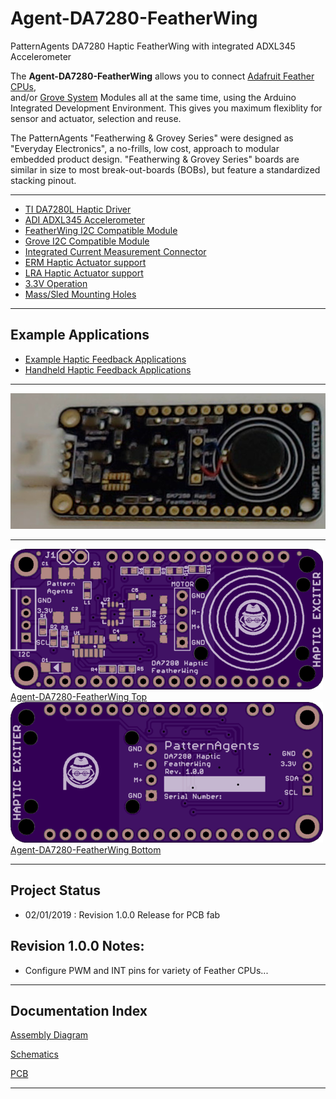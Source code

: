 # Agent-DA7280-FeatherWing

PatternAgents DA7280 Haptic FeatherWing with integrated ADXL345 Accelerometer

The **Agent-DA7280-FeatherWing** allows you to connect [Adafruit Feather CPUs](https://www.adafruit.com/feather),  
and/or [Grove System](http://www.seeedstudio.com/blog/2016/03/09/tutorial-intro-to-grove-connectors-for-arduinoraspberry-pi-projects/) 
Modules all at the same time, using the Arduino Integrated Development Environment.
This gives you maximum flexiblity for sensor and actuator, selection and reuse. 

The PatternAgents "Featherwing & Grovey Series" were designed as "Everyday Electronics", a no-frills, low cost, approach to modular embedded product design.
"Featherwing & Grovey Series" boards are similar in size to most break-out-boards (BOBs), but feature a standardized stacking pinout. 

---------------------------------------

* [TI DA7280L Haptic Driver](http://www.ti.com/lit/ds/symlink/DA7280l.pdf)
* [ADI ADXL345 Accelerometer](https://www.analog.com/media/en/technical-documentation/data-sheets/adxl345.pdf)
* [FeatherWing I2C Compatible Module](https://learn.adafruit.com/adafruit-feather/feather-specification)
* [Grove I2C Compatible Module](http://wiki.seeedstudio.com/Grove_System/)
* [Integrated Current Measurement Connector](https://www.adafruit.com/product/3650)
* [ERM Haptic Actuator support](https://www.precisionmicrodrives.com/vibration-motors/)
* [LRA Haptic Actuator support](https://www.precisionmicrodrives.com/vibration-motors/)
* [3.3V Operation](https://learn.adafruit.com/adafruit-feather/feather-specification)
* [Mass/Sled Mounting Holes](https://www.precisionmicrodrives.com/content/ab-015-mechanical-mounting-for-vibration-motors-moulded-and-machined-enclosures/)

---------------------------------------
## Example Applications

* [Example Haptic Feedback Applications](https://www.precisionmicrodrives.com/haptic-feedback/example-haptic-feedback-applications/) 
* [Handheld  Haptic Feedback Applications](https://www.precisionmicrodrives.com/wp-content/uploads/2016/01/haptic-feedback-vibration-alerting-for-handheld-products_0.pdf)

---------------------------------------

![Agent-DA7280-FeatherWing](https://raw.githubusercontent.com/patternagents/Agent-DA7280-FeatherWing/master/Agent-DA7280-FeatherWing/images/Agent-DA7280-FeatherWing_prototop.png)

---------------------------------------

[![Agent-DA7280-FeatherWing Top](https://github.com/patternagents/Agent-DA7280-FeatherWing/blob/master/Agent-DA7280-FeatherWing/images/Agent-DA7280-FeatherWing_oshtop.png?raw=true)Agent-DA7280-FeatherWing Top](https://github.com/thingSoC/Agent-DA7280-FeatherWing/)
[![Agent-DA7280-FeatherWing Bottom](https://github.com/patternagents/Agent-DA7280-FeatherWing/blob/master/Agent-DA7280-FeatherWing/images/Agent-DA7280-FeatherWing_oshbot.png?raw=true)Agent-DA7280-FeatherWing Bottom](https://github.com/thingSoC/Agent-DA7280-FeatherWing/)

---------------------------------------
## Project Status

* 02/01/2019 : Revision 1.0.0 Release for PCB fab

## Revision 1.0.0 Notes: ##

* Configure PWM and INT pins for variety of Feather CPUs...

---------------------------------------

## Documentation Index <a name="documentation_index"/>

[Assembly Diagram](https://github.com/PatternAgents/Agent-DA7280-FeatherWing/blob/master/Agent-DA7280-FeatherWing/revisions/R1_0_0/Agent_DA7280_FeatherWing_R1_0_0_assembly.pdf)

[Schematics](https://github.com/PatternAgents/Agent-DA7280-FeatherWing/blob/master/Agent-DA7280-FeatherWing/revisions/R1_0_0/Agent_DA7280_FeatherWing_R1_0_0_sch.pdf)

[PCB](https://github.com/PatternAgents/Agent-DA7280-FeatherWing/blob/master/Agent-DA7280-FeatherWing/revisions/R1_0_0/Agent_DA7280_FeatherWing_R1_0_0_brd.pdf)

---------------------------------------

